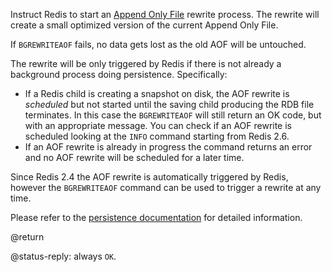 Instruct Redis to start an [Append Only File][aof] rewrite process. The rewrite will create a small optimized version of the current Append Only File.

[aof]: /topics/persistence#append-only-file

If `BGREWRITEAOF` fails, no data gets lost as the old AOF will be untouched.

The rewrite will be only triggered by Redis if there is not already a background process doing persistence. Specifically:

* If a Redis child is creating a snapshot on disk, the AOF rewrite is *scheduled* but not started until the saving child producing the RDB file terminates. In this case the `BGREWRITEAOF` will still return an OK code, but with an appropriate message. You can check if an AOF rewrite is scheduled looking at the `INFO` command starting from Redis 2.6.
* If an AOF rewrite is already in progress the command returns an error and no AOF rewrite will be scheduled for a later time.

Since Redis 2.4 the AOF rewrite is automatically triggered by Redis, however the `BGREWRITEAOF` command can be used to trigger a rewrite at any time.

Please refer to the [persistence documentation][persistence] for detailed information.

[persistence]: /topics/persistence

@return

@status-reply: always `OK`.

